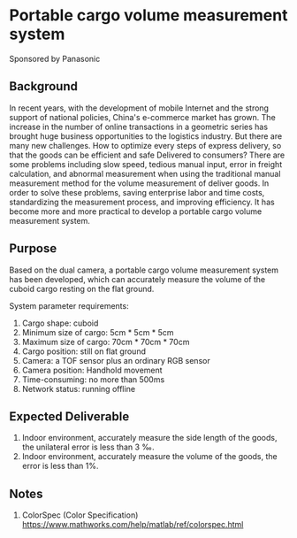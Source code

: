 # Portable cargo volume measurement system

Sponsored by Panasonic

## Background
In recent years, with the development of mobile Internet and the strong support of national policies, China's e-commerce market has grown. The increase in the number of online transactions in a geometric series has brought huge business opportunities to the logistics industry. But there are many new challenges. How to optimize every steps of express delivery, so that the goods can be efficient and safe Delivered to consumers? There are some problems including slow speed, tedious manual input, error in freight calculation, and abnormal measurement when using the traditional manual measurement method for the volume measurement of deliver goods. In order to solve these problems, saving enterprise labor and time costs, standardizing the measurement process, and improving efficiency. It has become more and more practical to develop a portable cargo volume measurement system.

## Purpose
Based on the dual camera, a portable cargo volume measurement system has been developed, which can accurately measure the volume of the cuboid cargo resting on the flat ground.

System parameter requirements:

1. Cargo shape: cuboid
2. Minimum size of cargo: 5cm * 5cm * 5cm 
3. Maximum size of cargo: 70cm * 70cm * 70cm 
4. Cargo position: still on flat ground
5. Camera: a TOF sensor plus an ordinary RGB sensor 
6. Camera position: Handhold movement 
7. Time-consuming: no more than 500ms
8. Network status: running offline

## Expected Deliverable
1. Indoor environment, accurately measure the side length of the goods, the unilateral error is less than 3 ‰. 
2. Indoor environment, accurately measure the volume of the goods, the error is less than 1%.

## Notes
1. ColorSpec (Color Specification) https://www.mathworks.com/help/matlab/ref/colorspec.html